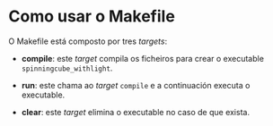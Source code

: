 # Como usar o Makefile

O Makefile está composto por tres _targets_:

- **compile**: este _target_ compila os ficheiros para crear o executable `spinningcube_withlight`.

- **run**: este chama ao _target_ `compile` e a continuación executa o executable.

- **clear**: este _target_ elimina o executable no caso de que exista.
